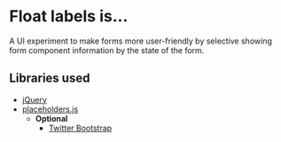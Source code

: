 # Float labels is...

A UI experiment to make forms more user-friendly by selective showing form component information by the state of the form. 

Libraries used
---
* [jQuery](http://jquery.com/)
* [placeholders.js](https://github.com/jamesallardice/Placeholders.js)
  * **Optional**
    * [Twitter Bootstrap](http://getbootstrap.com)
